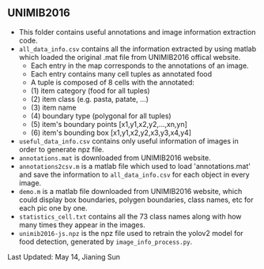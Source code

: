 ## UNIMIB2016
- This folder contains useful annotations and image information extraction code.
- `all_data_info.csv` contains all the information extracted by using matlab which loaded
  the original .mat file from UNIMIB2016 offical website.
    - Each entry in the map corresponds to the annotations of an image.
    - Each entry contains many cell tuples as annotated food
    - A tuple is composed of 8 cells with the annotated:
    - (1) item category (food for all tuples)
    - (2) item class (e.g. pasta, patate, ...)
    - (3) item name
    - (4) boundary type (polygonal for all tuples)
    - (5) item's boundary points [x1,y1,x2,y2,...,xn,yn]
    - (6) item's bounding box [x1,y1,x2,y2,x3,y3,x4,y4]
- `useful_data_info.csv` contains only useful information of images in order to generate npz file.
- `annotations.mat` is downloaded from UNIMIB2016 website.
- `annotations2csv.m` is a matlab file which used to load 'annotations.mat' and save the information
  to `all_data_info.csv` for each object in every image.
- `demo.m` is a matlab file downloaded from UNIMIB2016 website, which could display
  box boundaries, polygen boundaries, class names, etc for each pic one by one.
- `statistics_cell.txt` contains all the 73 class names along with how many times they appear in the images.
- `unimib2016-js.npz` is the npz file used to retrain the yolov2 model for food detection,
  generated by `image_info_process.py`.



Last Updated: May 14, Jianing Sun